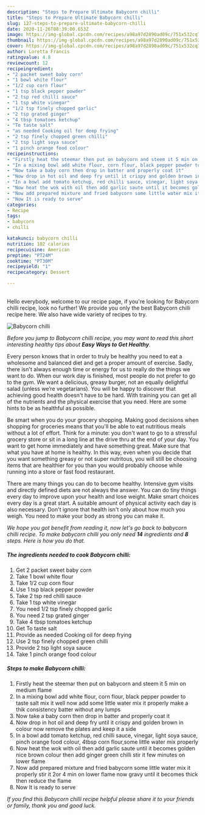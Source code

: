 ```yaml
---
description: "Steps to Prepare Ultimate Babycorn chilli"
title: "Steps to Prepare Ultimate Babycorn chilli"
slug: 127-steps-to-prepare-ultimate-babycorn-chilli
date: 2020-11-26T08:39:00.653Z
image: https://img-global.cpcdn.com/recipes/a98a97d2890ad09c/751x532cq70/babycorn-chilli-recipe-main-photo.jpg
thumbnail: https://img-global.cpcdn.com/recipes/a98a97d2890ad09c/751x532cq70/babycorn-chilli-recipe-main-photo.jpg
cover: https://img-global.cpcdn.com/recipes/a98a97d2890ad09c/751x532cq70/babycorn-chilli-recipe-main-photo.jpg
author: Loretta Francis
ratingvalue: 4.8
reviewcount: 12
recipeingredient:
- "2 packet sweet baby corn"
- "1 bowl white flour"
- "1/2 cup corn flour"
- "1 tsp black pepper powder"
- "2 tsp red chilli sauce"
- "1 tsp white vinegar"
- "1/2 tsp finely chopped garlic"
- "2 tsp grated ginger"
- "4 tbsp tomatoes ketchup"
- "To taste salt"
- "as needed Cooking oil for deep frying"
- "2 tsp finely chopped green chilli"
- "2 tsp light soya sauce"
- "1 pinch orange food colour"
recipeinstructions:
- "Firstly heat the steemar then put on babycorn and steem it 5 min on medium flame"
- "In a mixing bowl add white flour, corn flour, black pepper powder to taste salt mix it well now add some little water mix it properly make a thik consistency batter without any lumps"
- "Now take a baby corn then drop in batter and properly coat it"
- "Now drop in hot oil and deep fry until it crispy and golden brown in colour now remove the plates and keep it a side"
- "In a bowl add tomato ketchup, red chilli sauce, vinegar, light soya sauce, pinch orange food colour, 4tbsp corn flour,some little water mix properly"
- "Now heat the wok with oil then add garlic saute until it becomes golden nice brown colour then add ginger green chilli stir it few minutes on lower flame"
- "Now add prepared mixture and fried babycorn some little water mix it properly stir it 2or 4 min on lower flame now gravy until it becomes thick then reduce the flame"
- "Now It is ready to serve"
categories:
- Recipe
tags:
- babycorn
- chilli

katakunci: babycorn chilli 
nutrition: 102 calories
recipecuisine: American
preptime: "PT24M"
cooktime: "PT30M"
recipeyield: "1"
recipecategory: Dessert

---
```

<br>
Hello everybody, welcome to our recipe page, if you're looking for Babycorn chilli recipe, look no further! We provide you only the best Babycorn chilli recipe here. We also have wide variety of recipes to try.
<br>


![Babycorn chilli](https://img-global.cpcdn.com/recipes/a98a97d2890ad09c/751x532cq70/babycorn-chilli-recipe-main-photo.jpg)

<i>Before you jump to Babycorn chilli recipe, you may want to read this short interesting healthy tips about <strong>Easy Ways to Get Healthy</strong>.</i>

Every person knows that in order to truly be healthy you need to eat a wholesome and balanced diet and get a proper amount of exercise. Sadly, there isn't always enough time or energy for us to really do the things we want to do. When our work day is finished, most people do not prefer to go to the gym. We want a delicious, greasy burger, not an equally delightful salad (unless we’re vegetarians). You will be happy to discover that achieving good health doesn't have to be hard. With training you can get all of the nutrients and the physical exercise that you need. Here are some hints to be as healthful as possible.

Be smart when you do your grocery shopping. Making good decisions when shopping for groceries means that you'll be able to eat nutritious meals without a lot of effort. Think for a minute: you don't want to go to a stressful grocery store or sit in a long line at the drive thru at the end of your day. You want to get home immediately and have something great. Make sure that what you have at home is healthy. In this way, even when you decide that you want something greasy or not super nutritous, you will still be choosing items that are healthier for you than you would probably choose while running into a store or fast food restaurant.

There are many things you can do to become healthy. Intensive gym visits and directly defined diets are not always the answer. You can do tiny things every day to improve upon your health and lose weight. Make smart choices every day is a great start. A suitable amount of physical activity each day is also necessary. Don't ignore that health isn't only about how much you weigh. You need to make your body as strong you can make it. 


<i>We hope you got benefit from reading it, now let's go back to babycorn chilli recipe. To make babycorn chilli you only need <strong>14</strong> ingredients and <strong>8</strong> steps. Here is how you do that.
</i>

##### The ingredients needed to cook Babycorn chilli:

1. Get 2 packet sweet baby corn
1. Take 1 bowl white flour
1. Take 1/2 cup corn flour
1. Use 1 tsp black pepper powder
1. Take 2 tsp red chilli sauce
1. Take 1 tsp white vinegar
1. You need 1/2 tsp finely chopped garlic
1. You need 2 tsp grated ginger
1. Take 4 tbsp tomatoes ketchup
1. Get To taste salt
1. Provide as needed Cooking oil for deep frying
1. Use 2 tsp finely chopped green chilli
1. Provide 2 tsp light soya sauce
1. Take 1 pinch orange food colour


##### Steps to make Babycorn chilli:

1. Firstly heat the steemar then put on babycorn and steem it 5 min on medium flame
1. In a mixing bowl add white flour, corn flour, black pepper powder to taste salt mix it well now add some little water mix it properly make a thik consistency batter without any lumps
1. Now take a baby corn then drop in batter and properly coat it
1. Now drop in hot oil and deep fry until it crispy and golden brown in colour now remove the plates and keep it a side
1. In a bowl add tomato ketchup, red chilli sauce, vinegar, light soya sauce, pinch orange food colour, 4tbsp corn flour,some little water mix properly
1. Now heat the wok with oil then add garlic saute until it becomes golden nice brown colour then add ginger green chilli stir it few minutes on lower flame
1. Now add prepared mixture and fried babycorn some little water mix it properly stir it 2or 4 min on lower flame now gravy until it becomes thick then reduce the flame
1. Now It is ready to serve


<i>If you find this Babycorn chilli recipe helpful please share it to your friends or family, thank you and good luck.</i>
